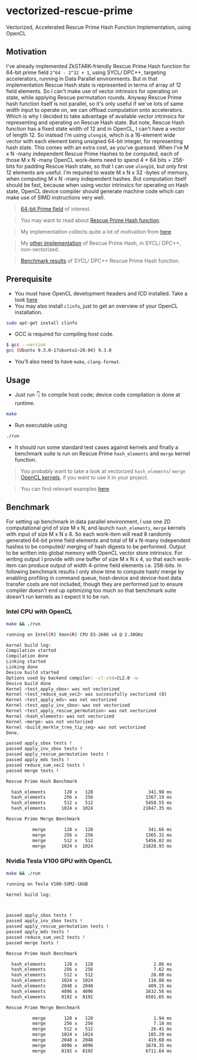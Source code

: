 # vectorized-rescue-prime
Vectorized, Accelerated Rescue Prime Hash Function Implementation, using OpenCL

## Motivation

I've already implemented ZkSTARK-friendly Rescue Prime Hash function for 64-bit prime field `2^64 - 2^32 + 1`, using SYCL/ DPC++, targeting accelerators, running in Data Parallel environments. But in that implementation Rescue Hash state is represented in terms of array of 12 field elements. So I can't make use of vector intrinsics for operating on state, while applying Rescue permutation rounds. Anyway Rescue Prime hash function itself is not parallel, so it's only useful if we've lots of same width input to operate on, we can offload computation onto accelerators. Which is why I decided to take advantage of available vector intrinsics for representing and operating on Rescue Hash state. But note, Rescue Hash function has a fixed state width of 12 and in OpenCL, I can't have a vector of length 12. So instead I'm using `ulong16`, which is a 16-element wide vector with each element being unsigned 64-bit integer, for representing hash state. This comes with an extra cost, as you've guessed. When I've M x N -many independent Rescue Prime Hashes to be computed, each of those M x N -many OpenCL work-items need to spend 4 * 64 bits = 256-bits for padding Rescue Hash state, so that I can use `ulong16`, but only first 12 elements are useful. I'm required to waste M x N x 32 -bytes of memory, when computing M x N -many independent hashes. But computation itself should be fast, because when using vector intrinsics for operating on Hash state, OpenCL device compiler should generate machine code which can make use of SIMD instructions very well. 

> [64-bit Prime field](https://github.com/itzmeanjan/ff-gpu/blob/2c78ddf2cf4ff2d1b678e811761d0f06a4c42f73/include/ff_p.hpp#L4-L7) of interest.

> You may want to read about [Rescue Prime Hash function](https://eprint.iacr.org/2020/1143.pdf).

> My implementation collects quite a lot of motivation from [here](https://github.com/novifinancial/winterfell/tree/4eeb4670387f3682fa0841e09cdcbe1d43302bf3/crypto#rescue-hash-function-implementation)

> My [other implementation](https://github.com/itzmeanjan/ff-gpu/blob/9c57cb13e4b2d96a084da96d558fe3d4707bfcb7/rescue_prime.cpp) of Rescue Prime Hash, in SYCL/ DPC++, non-vectorized.

> [Benchmark results](https://github.com/itzmeanjan/ff-gpu/blob/a0a4ae7e945a4d27f615e1e00a8625566d56159a/benchmarks/rescue_prime.md) of SYCL/ DPC++ Rescue Prime Hash function.

## Prerequisite 

- You must have OpenCL development headers and ICD installed. Take a look [here](https://github.com/kenba/cl3/blob/78f04cb2d55fd313816daeb9d0bb33ea1820cb91/docs/opencl_installation.md)
- You may also install `clinfo`, just to get an overview of your OpenCL installation.

```bash
sudo apt-get install clinfo
```

- GCC is required for compiling host code.

```bash
$ gcc --version
gcc (Ubuntu 9.3.0-17ubuntu1~20.04) 9.3.0
```

- You'll also need to have `make`, `clang-format`.

## Usage

- Just run 👇 to compile host code; device code compilation is done at runtime.

```bash
make
```

- Run executable using

```bash
./run
```

- It should run some standard test cases against kernels and finally a benchmark suite is run on Rescue Prime `hash_elements` and `merge` kernel function.

> You probably want to take a look at vectorized `hash_elements`/ `merge` [OpenCL kernels](https://github.com/itzmeanjan/vectorized-rescue-prime/blob/f2316e3b8425e0484e69817e3e45ac0c3d60187b/kernel.cl#L307-L428), if you want to use it in your project.

> You can find relevant examples [here](https://github.com/itzmeanjan/vectorized-rescue-prime/blob/6d2e242ce1af02f4c3d24a182b6068b42f6e1bfb/rescue_prime.c#L630-L828)

## Benchmark

For setting up benchmark in data parallel environment, I use one 2D computational grid of size M x N, and launch `hash_elements`, `merge` kernels with input of size M x N x 8. So each work-item will read 8 randomly generated 64-bit prime field elements and total of M x N-many independent hashes to be computed/ merging of hash digests to be performed. Output to be written into global memory with OpenCL vector store intrinsics. For writing output I provide with one buffer of size M x N x 4, so that each work-item can produce output of width 4-prime field elements i.e. 256-bits. In following benchmark results I only show time to compute hash/ merge by enabling profiling in command queue, host-device and device-host data transfer costs are not included, though they are performed just to ensure compiler doesn't end up optimizing too much so that benchmark suite doesn't run kernels as I expect it to be run.

### Intel CPU with OpenCL

```bash
make && ./run
```

```bash
running on Intel(R) Xeon(R) CPU E5-2686 v4 @ 2.30GHz

kernel build log:
Compilation started
Compilation done
Linking started
Linking done
Device build started
Options used by backend compiler: -cl-std=CL2.0 -w
Device build done
Kernel <test_apply_sbox> was not vectorized
Kernel <test_reduce_sum_vec2> was successfully vectorized (8)
Kernel <test_apply_mds> was not vectorized
Kernel <test_apply_inv_sbox> was not vectorized
Kernel <test_apply_rescue_permutation> was not vectorized
Kernel <hash_elements> was not vectorized
Kernel <merge> was not vectorized
Kernel <build_merkle_tree_tip_seq> was not vectorized
Done.

passed apply_sbox tests !
passed apply_inv_sbox tests !
passed apply_rescue_permutation tests !
passed apply_mds tests !
passed reduce_sum_vec2 tests !
passed merge tests !

Rescue Prime Hash Benchmark

  hash_elements		  128 x   128		              341.98 ms		       47909.35 hashes/ sec
  hash_elements		  256 x   256		             1367.19 ms		       47934.68 hashes/ sec
  hash_elements		  512 x   512		             5458.55 ms		       48024.44 hashes/ sec
  hash_elements		 1024 x  1024		            21847.35 ms		       47995.57 hashes/ sec

Rescue Prime Merge Benchmark

          merge		  128 x   128		              341.66 ms		       47953.65 merges/ sec
          merge		  256 x   256		             1365.31 ms		       48000.99 merges/ sec
          merge		  512 x   512		             5456.02 ms		       48046.74 merges/ sec
          merge		 1024 x  1024		            21828.93 ms		       48036.07 merges/ sec
```

### Nvidia Tesla V100 GPU with OpenCL

```bash
make && ./run
```

```bash
running on Tesla V100-SXM2-16GB

kernel build log:



passed apply_sbox tests !
passed apply_inv_sbox tests !
passed apply_rescue_permutation tests !
passed apply_mds tests !
passed reduce_sum_vec2 tests !
passed merge tests !

Rescue Prime Hash Benchmark

  hash_elements		  128 x   128		                2.06 ms		     7960199.00 hashes/ sec
  hash_elements		  256 x   256		                7.62 ms		     8602150.54 hashes/ sec
  hash_elements		  512 x   512		               28.00 ms		     9361857.74 hashes/ sec
  hash_elements		 1024 x  1024		              110.08 ms		     9525758.62 hashes/ sec
  hash_elements		 2048 x  2048		              409.15 ms		    10251148.12 hashes/ sec
  hash_elements		 4096 x  4096		             1632.56 ms		    10276623.32 hashes/ sec
  hash_elements		 8192 x  8192		             6501.65 ms		    10321819.78 hashes/ sec

Rescue Prime Merge Benchmark

          merge		  128 x   128		                1.94 ms		     8461131.68 merges/ sec
          merge		  256 x   256		                7.18 ms		     9128512.34 merges/ sec
          merge		  512 x   512		               26.41 ms		     9926712.94 merges/ sec
          merge		 1024 x  1024		              105.29 ms		     9958473.94 merges/ sec
          merge		 2048 x  2048		              419.68 ms		     9994046.52 merges/ sec
          merge		 4096 x  4096		             1678.35 ms		     9996266.04 merges/ sec
          merge		 8192 x  8192		             6711.64 ms		     9998883.18 merges/ sec
```
